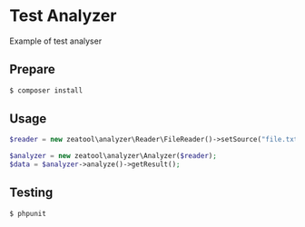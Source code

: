 # Test Analyzer

Example of test analyser

## Prepare

``` bash
$ composer install
```

## Usage

``` php
$reader = new zeatool\analyzer\Reader\FileReader()->setSource("file.txt");

$analyzer = new zeatool\analyzer\Analyzer($reader);
$data = $analyzer->analyze()->getResult();
```

## Testing

``` bash
$ phpunit
```